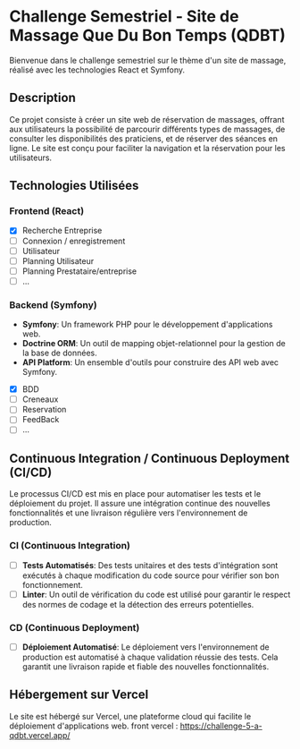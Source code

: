 # Challenge Semestriel - Site de Massage Que Du Bon Temps (QDBT)

Bienvenue dans le challenge semestriel sur le thème d'un site de massage, réalisé avec les technologies React et Symfony.

## Description

Ce projet consiste à créer un site web de réservation de massages, offrant aux utilisateurs la possibilité de parcourir différents types de massages, de consulter les disponibilités des praticiens, et de réserver des séances en ligne. Le site est conçu pour faciliter la navigation et la réservation pour les utilisateurs.

## Technologies Utilisées

### Frontend (React)
- [x] Recherche Entreprise
- [ ] Connexion / enregistrement
- [ ] Utilisateur
- [ ] Planning Utilisateur
- [ ] Planning Prestataire/entreprise
- [ ] ...

### Backend (Symfony)
- **Symfony**: Un framework PHP pour le développement d'applications web.
- **Doctrine ORM**: Un outil de mapping objet-relationnel pour la gestion de la base de données.
- **API Platform**: Un ensemble d'outils pour construire des API web avec Symfony.
- [x] BDD
- [ ] Creneaux
- [ ] Reservation
- [ ] FeedBack
- [ ] ... 

## Continuous Integration / Continuous Deployment (CI/CD)

Le processus CI/CD est mis en place pour automatiser les tests et le déploiement du projet. Il assure une intégration continue des nouvelles fonctionnalités et une livraison régulière vers l'environnement de production.

### CI (Continuous Integration)
- [ ] **Tests Automatisés**: Des tests unitaires et des tests d'intégration sont exécutés à chaque modification du code source pour vérifier son bon fonctionnement.
- [ ] **Linter**: Un outil de vérification du code est utilisé pour garantir le respect des normes de codage et la détection des erreurs potentielles.

### CD (Continuous Deployment)
- [ ] **Déploiement Automatisé**: Le déploiement vers l'environnement de production est automatisé à chaque validation réussie des tests. Cela garantit une livraison rapide et fiable des nouvelles fonctionnalités.

## Hébergement sur Vercel

Le site est hébergé sur Vercel, une plateforme cloud qui facilite le déploiement d'applications web.
front vercel : https://challenge-5-a-qdbt.vercel.app/

